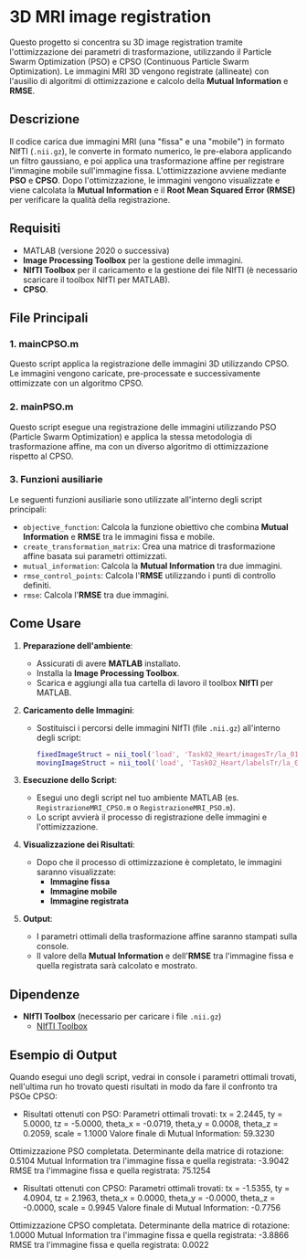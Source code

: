 # 3D MRI image registration

Questo progetto si concentra su 3D image registration tramite l'ottimizzazione dei parametri di trasformazione, utilizzando il Particle Swarm Optimization (PSO) e CPSO (Continuous Particle Swarm Optimization). Le immagini MRI 3D vengono registrate (allineate) con l'ausilio di algoritmi di ottimizzazione e calcolo della **Mutual Information** e **RMSE**.

## Descrizione

Il codice carica due immagini MRI (una "fissa" e una "mobile") in formato NIfTI (`.nii.gz`), le converte in formato numerico, le pre-elabora applicando un filtro gaussiano, e poi applica una trasformazione affine per registrare l'immagine mobile sull'immagine fissa. L'ottimizzazione avviene mediante **PSO** e **CPSO**. Dopo l'ottimizzazione, le immagini vengono visualizzate e viene calcolata la **Mutual Information** e il **Root Mean Squared Error (RMSE)** per verificare la qualità della registrazione.

## Requisiti

- MATLAB (versione 2020 o successiva)
- **Image Processing Toolbox** per la gestione delle immagini.
- **NIfTI Toolbox** per il caricamento e la gestione dei file NIfTI (è necessario scaricare il toolbox NIfTI per MATLAB).
- **CPSO**.

## File Principali

### 1. **mainCPSO.m**
Questo script applica la registrazione delle immagini 3D utilizzando CPSO. Le immagini vengono caricate, pre-processate e successivamente ottimizzate con un algoritmo CPSO.

### 2. **mainPSO.m**
Questo script esegue una registrazione delle immagini utilizzando PSO (Particle Swarm Optimization) e applica la stessa metodologia di trasformazione affine, ma con un diverso algoritmo di ottimizzazione rispetto al CPSO.

### 3. **Funzioni ausiliarie**
Le seguenti funzioni ausiliarie sono utilizzate all'interno degli script principali:

- `objective_function`: Calcola la funzione obiettivo che combina **Mutual Information** e **RMSE** tra le immagini fissa e mobile.
- `create_transformation_matrix`: Crea una matrice di trasformazione affine basata sui parametri ottimizzati.
- `mutual_information`: Calcola la **Mutual Information** tra due immagini.
- `rmse_control_points`: Calcola l'**RMSE** utilizzando i punti di controllo definiti.
- `rmse`: Calcola l'**RMSE** tra due immagini.

## Come Usare

1. **Preparazione dell'ambiente**:
   - Assicurati di avere **MATLAB** installato.
   - Installa la **Image Processing Toolbox**.
   - Scarica e aggiungi alla tua cartella di lavoro il toolbox **NIfTI** per MATLAB.
   
2. **Caricamento delle Immagini**:
   - Sostituisci i percorsi delle immagini NIfTI (file `.nii.gz`) all'interno degli script:
     ```matlab
     fixedImageStruct = nii_tool('load', 'Task02_Heart/imagesTr/la_019.nii.gz');
     movingImageStruct = nii_tool('load', 'Task02_Heart/labelsTr/la_019.nii.gz');
     ```

3. **Esecuzione dello Script**:
   - Esegui uno degli script nel tuo ambiente MATLAB (es. `RegistrazioneMRI_CPSO.m` o `RegistrazioneMRI_PSO.m`).
   - Lo script avvierà il processo di registrazione delle immagini e l'ottimizzazione.
   
4. **Visualizzazione dei Risultati**:
   - Dopo che il processo di ottimizzazione è completato, le immagini saranno visualizzate:
     - **Immagine fissa**
     - **Immagine mobile**
     - **Immagine registrata**

5. **Output**:
   - I parametri ottimali della trasformazione affine saranno stampati sulla console.
   - Il valore della **Mutual Information** e dell'**RMSE** tra l'immagine fissa e quella registrata sarà calcolato e mostrato.

## Dipendenze

- **NIfTI Toolbox** (necessario per caricare i file `.nii.gz`)
  - [NIfTI Toolbox](https://www.mathworks.com/matlabcentral/fileexchange/2887-nifti-toolbox)

## Esempio di Output

Quando esegui uno degli script, vedrai in console i parametri ottimali trovati, nell'ultima run ho trovato questi risultati in modo da fare il confronto tra PSOe CPSO:
- Risultati ottenuti con PSO:
Parametri ottimali trovati:
tx = 2.2445, ty = 5.0000, tz = -5.0000, theta_x = -0.0719, theta_y = 0.0008, theta_z = 0.2059, scale = 1.1000
Valore finale di Mutual Information: 59.3230

Ottimizzazione PSO completata.
Determinante della matrice di rotazione: 0.5104
Mutual Information tra l'immagine fissa e quella registrata: -3.9042
RMSE tra l'immagine fissa e quella registrata: 75.1254
- Risultati ottenuti con CPSO:
Parametri ottimali trovati:
tx = -1.5355, ty = 4.0904, tz = 2.1963, theta_x = 0.0000, theta_y = -0.0000, theta_z = -0.0000, scale = 0.9945
Valore finale di Mutual Information: -0.7756

Ottimizzazione CPSO completata.
Determinante della matrice di rotazione: 1.0000
Mutual Information tra l'immagine fissa e quella registrata: -3.8866
RMSE tra l'immagine fissa e quella registrata: 0.0022
